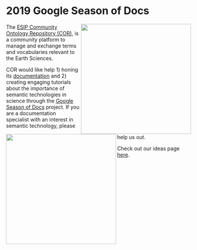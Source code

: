 2019 Google Season of Docs
===================================
<img src="https://developers.google.com/season-of-docs/images/logo/SeasonofDocs_Logo_SecondaryGrey_300ppi.png" align="right" width="300" />

The [ESIP Community Ontology Repository (COR)](https://esipfed.org), is a community platform to manage and exchange terms and vocabularies relevant to the Earth Sciences.  

<img src="http://cor.esipfed.org/esip_cor_logo.png" align="left" width="300" />

COR would like help 1) honing its [documentation](https://mmisw.org/orrdoc/) and 2) creating engaging tutorials about the importance of semantic technologies in science through the [Google Season of Docs](https://developers.google.com/season-of-docs/) project. If you are a documentation specialist with an interest in semantic technology, please help us out.

Check out our ideas page [here](https://github.com/ESIPFed/SeasonOfDocs/issues).


